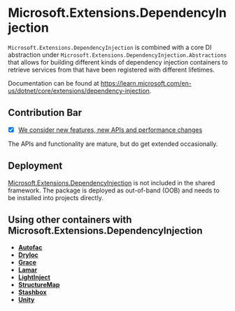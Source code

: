 # Microsoft.Extensions.DependencyInjection

`Microsoft.Extensions.DependencyInjection` is combined with a core DI abstraction under `Microsoft.Extensions.DependencyInjection.Abstractions` that allows for building different kinds of dependency injection containers to retrieve services from that have been registered with different lifetimes.

Documentation can be found at https://learn.microsoft.com/en-us/dotnet/core/extensions/dependency-injection.

## Contribution Bar
- [x] [We consider new features, new APIs and performance changes](../../libraries/README.md#primary-bar)

The APIs and functionality are mature, but do get extended occasionally.

## Deployment
[Microsoft.Extensions.DependencyInjection](https://www.nuget.org/packages/Microsoft.Extensions.DependencyInjection) is not included in the shared framework. The package is deployed as out-of-band (OOB) and needs to be installed into projects directly.

## Using other containers with Microsoft.Extensions.DependencyInjection

* [**Autofac**](https://autofac.readthedocs.org/en/latest/integration/aspnetcore.html)
* [**DryIoc**](https://www.nuget.org/packages/DryIoc.Microsoft.DependencyInjection)
* [**Grace**](https://www.nuget.org/packages/Grace.DependencyInjection.Extensions)
* [**Lamar**](https://www.nuget.org/packages/Lamar.Microsoft.DependencyInjection)
* [**LightInject**](https://github.com/seesharper/LightInject.Microsoft.DependencyInjection)
* [**StructureMap**](https://github.com/structuremap/StructureMap.Microsoft.DependencyInjection)
* [**Stashbox**](https://github.com/z4kn4fein/stashbox-extensions-dependencyinjection)
* [**Unity**](https://www.nuget.org/packages/Unity.Microsoft.DependencyInjection/)

